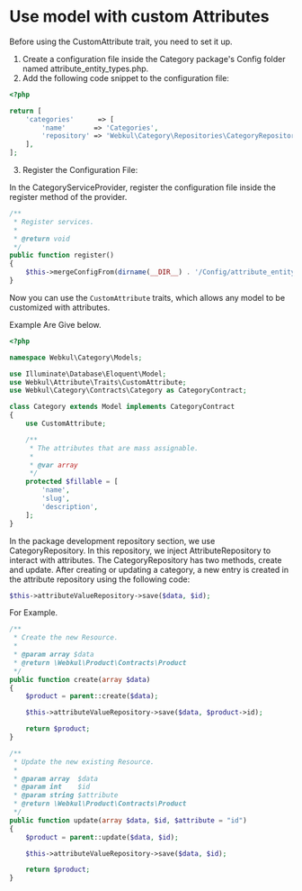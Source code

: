 # Use model with custom Attributes

Before using the CustomAttribute trait, you need to set it up.

1. Create a configuration file inside the Category package's Config folder named attribute_entity_types.php.
2. Add the following code snippet to the configuration file:

```php
<?php 

return [
    'categories'      => [
        'name'       => 'Categories',
        'repository' => 'Webkul\Category\Repositories\CategoryRepository',
    ],
];

```

3. Register the Configuration File:

In the CategoryServiceProvider, register the configuration file inside the register method of the provider.

```php
/**
 * Register services.
 *
 * @return void
 */
public function register()
{
    $this->mergeConfigFrom(dirname(__DIR__) . '/Config/attribute_entity_types.php', 'attribute_entity_types');
}
```

Now you can use the `CustomAttribute` traits, which allows any model to be customized with attributes.

Example Are Give below.

```php
<?php

namespace Webkul\Category\Models;

use Illuminate\Database\Eloquent\Model;
use Webkul\Attribute\Traits\CustomAttribute;
use Webkul\Category\Contracts\Category as CategoryContract;

class Category extends Model implements CategoryContract
{
    use CustomAttribute;

    /**
     * The attributes that are mass assignable.
     *
     * @var array
     */
    protected $fillable = [
        'name',
        'slug',
        'description',
    ];
}

```

In the package development repository section, we use CategoryRepository. In this repository, we inject AttributeRepository to interact with attributes. The CategoryRepository has two methods, create and update. After creating or updating a category, a new entry is created in the attribute repository using the following code:

```php
$this->attributeValueRepository->save($data, $id);
```

For Example.

```php
/**
 * Create the new Resource.
 * 
 * @param array $data
 * @return \Webkul\Product\Contracts\Product
 */
public function create(array $data)
{
    $product = parent::create($data);

    $this->attributeValueRepository->save($data, $product->id);

    return $product;
}

/**
 * Update the new existing Resource.
 * 
 * @param array  $data
 * @param int    $id
 * @param string $attribute
 * @return \Webkul\Product\Contracts\Product
 */
public function update(array $data, $id, $attribute = "id")
{
    $product = parent::update($data, $id);

    $this->attributeValueRepository->save($data, $id);

    return $product;
}
```
